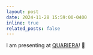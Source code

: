 ```yaml
---
layout: post
date: 2024-11-28 15:59:00-0400
inline: true
related_posts: false
---
```


I am presenting at <a href="https://quariera.com/programmation/">QUARIERA</a>! :mega:
